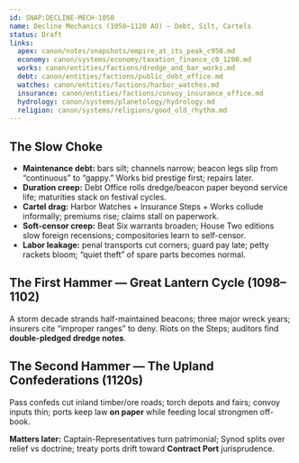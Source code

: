 ```yaml
---
id: SNAP:DECLINE-MECH-1050
name: Decline Mechanics (1050–1120 AO) — Debt, Silt, Cartels
status: Draft
links:
  apex: canon/notes/snapshots/empire_at_its_peak_c950.md
  economy: canon/systems/economy/taxation_finance_c0_1200.md
  works: canon/entities/factions/dredge_and_bar_works.md
  debt: canon/entities/factions/public_debt_office.md
  watches: canon/entities/factions/harbor_watches.md
  insurance: canon/entities/factions/convoy_insurance_office.md
  hydrology: canon/systems/planetology/hydrology.md
  religion: canon/systems/religions/good_old_rhythm.md
---
```


## The Slow Choke
- **Maintenance debt:** bars silt; channels narrow; beacon legs slip from “continuous” to “gappy.” Works bid prestige first; repairs later.
- **Duration creep:** Debt Office rolls dredge/beacon paper beyond service life; maturities stack on festival cycles.
- **Cartel drag:** Harbor Watches + Insurance Steps + Works collude informally; premiums rise; claims stall on paperwork.
- **Soft-censor creep:** Beat Six warrants broaden; House Two editions slow foreign recensions; compositories learn to self-censor.
- **Labor leakage:** penal transports cut corners; guard pay late; petty rackets bloom; “quiet theft” of spare parts becomes normal.

## The First Hammer — Great Lantern Cycle (1098–1102)
A storm decade strands half-maintained beacons; three major wreck years; insurers cite “improper ranges” to deny. Riots on the Steps; auditors find **double-pledged dredge notes**.

## The Second Hammer — The Upland Confederations (1120s)
Pass confeds cut inland timber/ore roads; torch depots and fairs; convoy inputs thin; ports keep law **on paper** while feeding local strongmen off-book.

**Matters later:** Captain-Representatives turn patrimonial; Synod splits over relief vs doctrine; treaty ports drift toward **Contract Port** jurisprudence.
